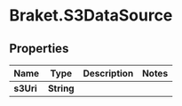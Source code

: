 # Braket.S3DataSource

## Properties

Name | Type | Description | Notes
------------ | ------------- | ------------- | -------------
**s3Uri** | **String** |  | 


